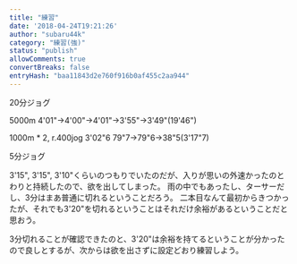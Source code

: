 ```yaml
---
title: "練習"
date: '2018-04-24T19:21:26'
author: "subaru44k"
category: "練習(強)"
status: "publish"
allowComments: true
convertBreaks: false
entryHash: "baa11843d2e760f916b0af455c2aa944"
---
```

20分ジョグ

5000m
4'01"→4'00"→4'01"→3'55"→3'49"(19'46")

1000m * 2, r.400jog
3'02"6
79"7→79"6→38"5(3'17"7)

5分ジョグ

3'15", 3'15", 3'10"くらいのつもりでいたのだが、入りが思いの外速かったのとわりと持続したので、欲を出してしまった。
雨の中でもあったし、ターサーだし、3分はまあ普通に切れるということだろう。
二本目なんて最初からきつかったが、それでも3'20"を切れるということはそれだけ余裕があるということだと思おう。

3分切れることが確認できたのと、3'20"は余裕を持てるということが分かったので良しとするが、次からは欲を出さずに設定どおり練習しよう。
